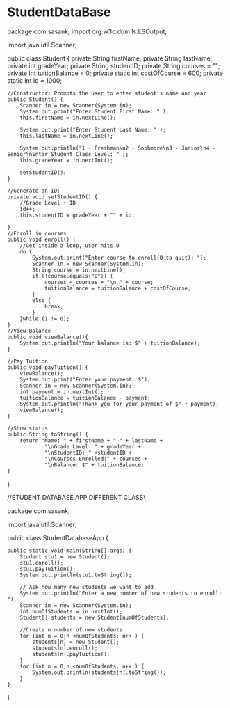 # StudentDataBase

package com.sasank;
import org.w3c.dom.ls.LSOutput;

import java.util.Scanner;

public class Student {
    private String firstName;
    private String lastName;
    private int gradeYear;
    private String studentID;
    private String courses = "";
    private int tuitionBalance = 0;
    private static int costOfCourse = 600;
    private static int id = 1000;

    //Constructor: Prompts the user to enter student's name and year
    public Student() {
        Scanner in = new Scanner(System.in);
        System.out.print("Enter Student First Name: " );
        this.firstName = in.nextLine();

        System.out.print("Enter Student Last Name: " );
        this.lastName = in.nextLine();

        System.out.println("1 - Freshman\n2 - Sophmore\n3 - Junior\n4 - Senior\nEnter Student Class Level: " );
        this.gradeYear = in.nextInt();

        setStudentID();
    }

    //Generate an ID:
    private void setStudentID() {
        //Grade Level + ID
        id++;
        this.studentID = gradeYear + "" + id;

    }
    //Enroll in courses
    public void enroll() {
        //Get inside a loop, user hits 0
        do {
            System.out.print("Enter course to enroll(Q to quit): ");
            Scanner in = new Scanner(System.in);
            String course = in.nextLine();
            if (!course.equals("Q")) {
                courses = courses + "\n " + course;
                tuitionBalance = tuitionBalance + costOfCourse;
            }
            else {
                break;
            }
        }while (1 != 0);
    }
    //View Balance
    public void viewBalance(){
        System.out.println("Your balance is: $" + tuitionBalance);
    }

    //Pay Tuition
    public void payTuition() {
        viewBalance();
        System.out.print("Enter your payment: $");
        Scanner in = new Scanner(System.in);
        int payment = in.nextInt();
        tuitionBalance = tuitionBalance - payment;
        System.out.println("Thank you for your payment of $" + payment);
        viewBalance();
    }

    //Show status
    public String toString() {
        return "Name: " + firstName + " " + lastName +
                "\nGrade Lavel: " + gradeYear +
                "\nStudentID: " +studentID +
                "\nCourses Enrolled:" + courses +
                "\nBalance: $" + tuitionBalance;
    }
}


//STUDENT DATABASE APP DIFFERENT CLASS\\

package com.sasank;

import java.util.Scanner;

public class StudentDatabaseApp {

    public static void main(String[] args) {
        Student stu1 = new Student();
        stu1.enroll();
        stu1.payTuition();
        System.out.println(stu1.toString());

        // Ask how many new students we want to add
        System.out.println("Enter a new number of new students to enroll: ");
        Scanner in = new Scanner(System.in);
        int numOfStudents = in.nextInt();
        Student[] students = new Student[numOfStudents];

        //Create n number of new students
        for (int n = 0;n <numOfStudents; n++ ) {
            students[n] = new Student();
            students[n].enroll();
            students[n].payTuition();
        }
        for (int n = 0;n <numOfStudents; n++ ) {
            System.out.println(students[n].toString());
        }
    }
}

